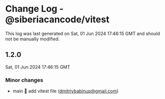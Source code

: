 # Change Log - @siberiacancode/vitest

This log was last generated on Sat, 01 Jun 2024 17:46:15 GMT and should not be manually modified.

<!-- Start content -->

## 1.2.0

Sat, 01 Jun 2024 17:46:15 GMT

### Minor changes

- main 🧊 add vitest file (dmitriybabinup@gmail.com)
